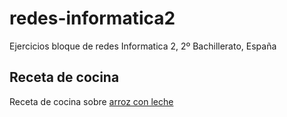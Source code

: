 # redes-informatica2
Ejercicios bloque de redes Informatica 2, 2º Bachillerato, España

## Receta de cocina
Receta de cocina sobre [arroz con leche](https://html-preview.github.io/?url=https://raw.githubusercontent.com/alfamirio/redes-informatica2/refs/heads/main/ejercicios/receta-cocina/receta_cocina.html)
